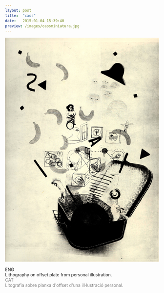 ```yaml
---
layout: post
title:  "caos"
date:   2015-01-04 15:39:40
preview: /images/caosminiatura.jpg
---
```


![Picture 1](/images/caos.jpg)

<div class="row">

  <div class="column">
  ENG<br>
  Lithography on offset plate from personal illustration.
</div>

   <div class="column">
   <font color="#808080">
   CAT<br>
   Litografia sobre planxa d'offset d'una iIl·lustració personal.</font><br>
   </div>

 </div>
